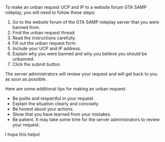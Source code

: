 To make an unban request UCP and IP to a website forum GTA SAMP roleplay, you will need to follow these steps:

1. Go to the website forum of the GTA SAMP roleplay server that you were banned from.
2. Find the unban request thread.
3. Read the instructions carefully.
4. Fill out the unban request form.
5. Include your UCP and IP address.
6. Explain why you were banned and why you believe you should be unbanned.
7. Click the submit button.

The server administrators will review your request and will get back to you as soon as possible.

Here are some additional tips for making an unban request:

* Be polite and respectful in your request.
* Explain the situation clearly and concisely.
* Be honest about your actions.
* Show that you have learned from your mistakes.
* Be patient. It may take some time for the server administrators to review your request.

I hope this helps!
